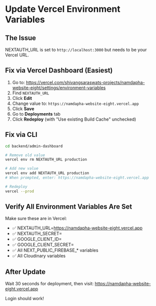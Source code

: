 # Update Vercel Environment Variables

## The Issue
NEXTAUTH_URL is set to `http://localhost:3000` but needs to be your Vercel URL.

## Fix via Vercel Dashboard (Easiest)

1. Go to: https://vercel.com/shivangsaraswats-projects/namdapha-website-eight/settings/environment-variables
2. Find `NEXTAUTH_URL`
3. Click **Edit**
4. Change value to: `https://namdapha-website-eight.vercel.app`
5. Click **Save**
6. Go to **Deployments** tab
7. Click **Redeploy** (with "Use existing Build Cache" unchecked)

## Fix via CLI

```bash
cd backend/admin-dashboard

# Remove old value
vercel env rm NEXTAUTH_URL production

# Add new value
vercel env add NEXTAUTH_URL production
# When prompted, enter: https://namdapha-website-eight.vercel.app

# Redeploy
vercel --prod
```

## Verify All Environment Variables Are Set

Make sure these are in Vercel:
- ✅ NEXTAUTH_URL=https://namdapha-website-eight.vercel.app
- ✅ NEXTAUTH_SECRET=<your-secret>
- ✅ GOOGLE_CLIENT_ID=<your-google-client-id>
- ✅ GOOGLE_CLIENT_SECRET=<your-google-client-secret>
- ✅ All NEXT_PUBLIC_FIREBASE_* variables
- ✅ All Cloudinary variables

## After Update

Wait 30 seconds for deployment, then visit:
https://namdapha-website-eight.vercel.app

Login should work!
